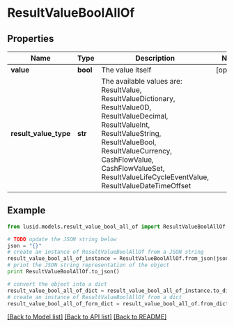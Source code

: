 # ResultValueBoolAllOf


## Properties
Name | Type | Description | Notes
------------ | ------------- | ------------- | -------------
**value** | **bool** | The value itself | [optional] 
**result_value_type** | **str** | The available values are: ResultValue, ResultValueDictionary, ResultValue0D, ResultValueDecimal, ResultValueInt, ResultValueString, ResultValueBool, ResultValueCurrency, CashFlowValue, CashFlowValueSet, ResultValueLifeCycleEventValue, ResultValueDateTimeOffset | 

## Example

```python
from lusid.models.result_value_bool_all_of import ResultValueBoolAllOf

# TODO update the JSON string below
json = "{}"
# create an instance of ResultValueBoolAllOf from a JSON string
result_value_bool_all_of_instance = ResultValueBoolAllOf.from_json(json)
# print the JSON string representation of the object
print ResultValueBoolAllOf.to_json()

# convert the object into a dict
result_value_bool_all_of_dict = result_value_bool_all_of_instance.to_dict()
# create an instance of ResultValueBoolAllOf from a dict
result_value_bool_all_of_form_dict = result_value_bool_all_of.from_dict(result_value_bool_all_of_dict)
```
[[Back to Model list]](../README.md#documentation-for-models) [[Back to API list]](../README.md#documentation-for-api-endpoints) [[Back to README]](../README.md)


